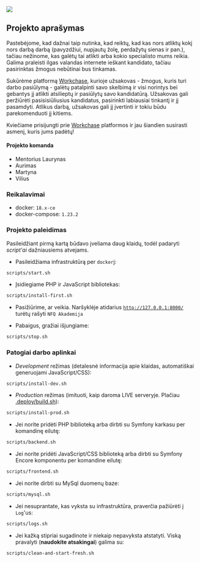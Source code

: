 ﻿![](https://raw.githubusercontent.com/nfqakademija/workchase/master/public/img/logo.png)

## Projekto aprašymas

Pastebėjome, kad dažnai taip nutinka, kad reiktų, kad kas nors atliktų 
kokį nors darbą darbą (pavyzdžiui, nupjautų žolę, perdažytų sienas ir pan.), tačiau nežinome, 
kas galėtų tai atlikti arba kokio specialisto mums reikia. Galima praleisti ilgas valandas internete ieškant 
kandidato, tačiau pasirinktas žmogus nebūtinai bus tinkamas. 

Sukūrėme platformą [Workchase](http://workchase.projektai.nfqakademija.lt),
kurioje užsakovas - žmogus, kuris turi darbo pasiūlymą - galėtų patalpinti savo skelbimą ir visi norintys bei gebantys
jį atlikti atsilieptų ir pasiūlytų savo kandidatūrą. Užsakovas gali peržiūrėti pasisisiūliusius kandidatus, 
pasirinkti labiausiai tinkantį ir jį pasamdyti. Atlikus darbą, užsakovas gali jį įvertinti
ir tokiu būdu parekomenduoti jį kitiems. 

Kviečiame prisijungti prie [Workchase](http://workchase.projektai.nfqakademija.lt) platformos ir jau šiandien susirasti asmenį, kuris jums padėtų!



#### Projekto komanda

- Mentorius Laurynas
- Aurimas
- Martyna
- Vilius


### Reikalavimai
* docker: `18.x-ce`
* docker-compose: `1.23.2`


### Projekto paleidimas

Pasileidžiant pirmą kartą būdavo įveliama daug klaidų, todėl padaryti _script'ai_ dažniausiems atvejams.

* Pasileidžiama infrastruktūrą per `docker`į:
```bash
scripts/start.sh
```

* Įsidiegiame PHP ir JavaScript bibliotekas:
```bash
scripts/install-first.sh
```

* Pasižiūrime, ar veikia.
  Naršyklėje atidarius [`http://127.0.0.1:8000/`](http://127.0.0.1:8000/) turėtų rašyti `NFQ Akademija`

* Pabaigus, gražiai išjungiame:
```bash
scripts/stop.sh
```

### Patogiai darbo aplinkai

* _Development_ režimas (detalesnė informacija apie klaidas, automatiškai generuojami JavaScript/CSS):
```bash
scripts/install-dev.sh
```

* _Production_ režimas (imituoti, kaip daroma LIVE serveryje. Plačiau [.deploy/build.sh](.deploy/build.sh)):
```bash
scripts/install-prod.sh
```

* Jei norite pridėti PHP biblioteką arba dirbti su Symfony karkasu per komandinę eilutę:
```bash
scripts/backend.sh
```

* Jei norite pridėti JavaScript/CSS biblioteką arba dirbti su Symfony Encore komponentu per komandine eilutę:
```bash
scripts/frontend.sh
```

* Jei norite dirbti su MySql duomenų baze:
```bash
scripts/mysql.sh
```

* Jei nesuprantate, kas vyksta su infrastruktūra, praverčia pažiūrėti į `Log`'us:
```bash
scripts/logs.sh
```

* Jei kažką stipriai sugadinote ir niekaip nepavyksta atstatyti.
  Viską pravalyti (**naudokite atsakingai**) galima su:
```bash
scripts/clean-and-start-fresh.sh
```
